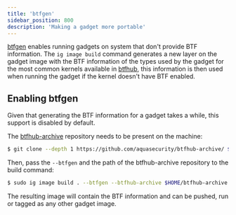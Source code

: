 ```yaml
---
title: 'btfgen'
sidebar_position: 800
description: 'Making a gadget more portable'
---
```


[btfgen][btfgen] enables running gadgets on system that don't provide BTF
information. The `ig image build` command generates a new layer on the gadget
image with the BTF information of the types used by the gadget for the most
common kernels available in [btfhub][btfhub], this information is then used when
running the gadget if the kernel doesn't have BTF enabled.

## Enabling btfgen

Given that generating the BTF information for a gadget takes a while, this
support is disabled by default.

The [btfhub-archive][btfhub-archive] repository needs to be present on the machine:

```bash
$ git clone --depth 1 https://github.com/aquasecurity/btfhub-archive/ $HOME/btfhub-archive/
```

Then, pass the `--btfgen` and the path of the btfhub-archive repository to the
build command:

```bash
$ sudo ig image build . --btfgen --btfhub-archive $HOME/btfhub-archive -t myimage
```

The resulting image will contain the BTF information and can be pushed, run or
tagged as any other gadget image.

[btfgen]: https://www.inspektor-gadget.io/blog/2022/03/btfgen-one-step-closer-to-truly-portable-ebpf-programs
[btfhub]: https://github.com/aquasecurity/btfhub
[btfhub-archive]: https://github.com/aquasecurity/btfhub-archive/
